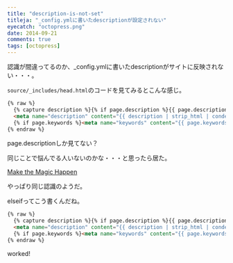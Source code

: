 ```yaml
---
title: "description-is-not-set"
titleja: "_config.ymlに書いたdescriptionが設定されない"
eyecatch: "octopress.png"
date: 2014-09-21
comments: true
tags: [octopress]
---
```

認識が間違ってるのか、_config.ymlに書いたdescriptionがサイトに反映されない・・・。

`source/_includes/head.html`のコードを見てみるとこんな感じ。

``` html
{% raw %}
  {% capture description %}{% if page.description %}{{ page.description }}{% else %}{{ content | raw_content }}{% endif %}{% endcapture %}
  <meta name="description" content="{{ description | strip_html | condense_spaces | truncate:150 }}">
  {% if page.keywords %}<meta name="keywords" content="{{ page.keywords }}">{% endif %}
{% endraw %}
```

page.descriptionしか見てない？

同じことで悩んでる人いないのかな・・・と思ったら居た。

[Make the Magic Happen](http://sweetme.at/2013/08/06/how-to-set-your-octopress-description-and-keyword-meta-tags/)

やっぱり同じ認識のようだ。

elseifってこう書くんだね。

``` html
{% raw %}
  {% capture description %}{% if page.description %}{{ page.description }}{% elsif site.description %}{{ site.description }}{% else %}{{ content | raw_content }}{% endif %}{% endcapture %}
  <meta name="description" content="{{ description | strip_html | condense_spaces | truncate:150 }}">
  {% if page.keywords %}<meta name="keywords" content="{{ page.keywords }}">{% endif %}
{% endraw %}
```

worked!

